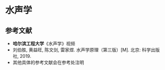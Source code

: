 # 水声学
## 参考文献
- **哈尔滨工程大学**《水声学》视频
- 刘伯胜, 黄益旺, 陈文剑, 雷家煜. 水声学原理（第三版）[M]. 北京: 科学出版社, 2019.
- 其他具体的参考文献会在参考处注明

